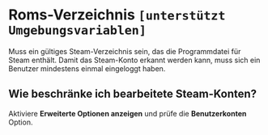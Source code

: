 # Roms-Verzeichnis `[unterstützt Umgebungsvariablen]`

Muss ein gültiges Steam-Verzeichnis sein, das die Programmdatei für Steam enthält. Damit das Steam-Konto erkannt werden kann, muss sich ein Benutzer mindestens einmal eingeloggt haben.

## Wie beschränke ich bearbeitete Steam-Konten?

Aktiviere **Erweiterte Optionen anzeigen** und prüfe die **Benutzerkonten** Option.
